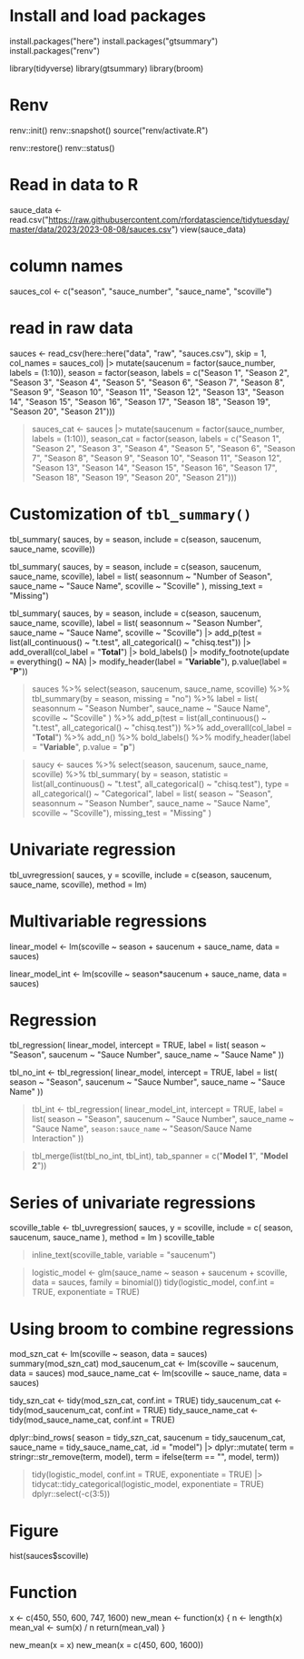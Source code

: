 # Install and load packages
install.packages("here")
install.packages("gtsummary")
install.packages("renv")

library(tidyverse)
library(gtsummary)
library(broom)


# Renv
renv::init()
renv::snapshot()
source("renv/activate.R")

renv::restore()
renv::status()

# Read in data to R
sauce_data <- read.csv("https://raw.githubusercontent.com/rfordatascience/tidytuesday/master/data/2023/2023-08-08/sauces.csv")
view(sauce_data)


# column names
sauces_col <- c("season", "sauce_number", "sauce_name", "scoville")


# read in raw data				 
sauces <- read_csv(here::here("data", "raw", "sauces.csv"),
								 skip = 1, col_names = sauces_col) |>
	mutate(saucenum = factor(sauce_number, labels = (1:10)),
				 season = factor(season, labels = c("Season 1", "Season 2", "Season 3", "Season 4", "Season 5",
																					"Season 6", "Season 7", "Season 8", "Season 9", "Season 10",
																					"Season 11", "Season 12", "Season 13", "Season 14", "Season 15",
																					"Season 16", "Season 17", "Season 18", "Season 19", "Season 20",
																					"Season 21")))
																					
> sauces_cat <- sauces |>
	mutate(saucenum = factor(sauce_number, labels = (1:10)),
				 season_cat = factor(season, labels = c("Season 1", "Season 2", "Season 3", "Season 4", "Season 5",
																							"Season 6", "Season 7", "Season 8", "Season 9", "Season 10",
																							"Season 11", "Season 12", "Season 13", "Season 14", "Season 15",
																							"Season 16", "Season 17", "Season 18", "Season 19", "Season 20",
																							"Season 21")))
																						

# Customization of `tbl_summary()`

tbl_summary(
	sauces,
	by = season,
	include = c(season, saucenum, sauce_name, scoville))


tbl_summary(
	sauces,
	by = season,
	include = c(season, saucenum, sauce_name, scoville),
	label = list(
		seasonnum ~ "Number of Season",
		sauce_name ~ "Sauce Name",
		scoville ~ "Scoville"
		),
		missing_text = "Missing")


tbl_summary(
 	sauces,
 	by = season,
 	include = c(season, saucenum, sauce_name, scoville),
 	label = list(
 		seasonnum ~ "Season Number",
 		sauce_name ~ "Sauce Name",
 		scoville ~ "Scoville") |>
 	add_p(test = list(all_continuous() ~ "t.test",
										all_categorical() ~ "chisq.test")) |>
	add_overall(col_label = "**Total**") |>
 	bold_labels() |>
 	modify_footnote(update = everything() ~ NA) |>
 	modify_header(label = "**Variable**"), p.value(label = "**P**"))

	
> sauces %>%
	select(season, saucenum, sauce_name, scoville) %>%
	tbl_summary(by = season,
	  					missing = "no") %>%
	label = list(
		seasonnum ~ "Season Number",
		sauce_name ~ "Sauce Name",
		scoville ~ "Scoville"
		) %>%
	add_p(test = list(all_continuous() ~ "t.test",
										all_categorical() ~ "chisq.test")) %>%
	add_overall(col_label = "**Total**") %>%
	add_n() %>%
	bold_labels() %>%
	modify_header(label = "**Variable**", p.value = "**p**")
	
> saucy <-
	sauces %>%
	select(season, saucenum, sauce_name, scoville) %>%
	tbl_summary(
		by = season, 
		statistic = list(all_continuous() ~ "t.test",
										 all_categorical() ~ "chisq.test"),
		type = all_categorical() ~ "Categorical",
		label = list(
			season ~ "Season",
			seasonnum ~ "Season Number",
			sauce_name ~ "Sauce Name",
			scoville ~ "Scoville"),
		missing_test = "Missing"
	)


# Univariate regression
tbl_uvregression(
	sauces,
	y = scoville,
	include = c(season, saucenum, sauce_name, scoville),
	method = lm)
	
# Multivariable regressions
linear_model <- lm(scoville ~ season + saucenum + sauce_name,
									 data = sauces)
									 
linear_model_int <- lm(scoville ~ season*saucenum + sauce_name,
											 data = sauces)

# Regression
tbl_regression(
	linear_model,
	intercept = TRUE,
	label = list(
		season ~ "Season",
		saucenum ~ "Sauce Number",
		sauce_name ~ "Sauce Name"
	))


tbl_no_int <- tbl_regression(
  linear_model, 
  intercept = TRUE,
  label = list(
  	season ~ "Season",
		saucenum ~ "Sauce Number",
		sauce_name ~ "Sauce Name"
	))

> tbl_int <- tbl_regression(
   linear_model_int, 
   intercept = TRUE,
   label = list(
 		season ~ "Season",
 		saucenum ~ "Sauce Number",
 		sauce_name ~ "Sauce Name",
 		`season:sauce_name` ~ "Season/Sauce Name Interaction"
 	))

> tbl_merge(list(tbl_no_int, tbl_int), 
          tab_spanner = c("**Model 1**", "**Model 2**"))


# Series of univariate regressions
scoville_table <- tbl_uvregression(
  sauces,
  y = scoville,
  include = c(
    season, saucenum, sauce_name
  ),
  method = lm
)
scoville_table


> inline_text(scoville_table, variable = "saucenum")


> logistic_model <- glm(sauce_name ~ season + saucenum + scoville,
											data = sauces, family = binomial())
> tidy(logistic_model, conf.int = TRUE, exponentiate = TRUE)

# Using broom to combine regressions
mod_szn_cat <- lm(scoville ~ season, data = sauces)
summary(mod_szn_cat)
mod_saucenum_cat <- lm(scoville ~ saucenum, data = sauces)
mod_sauce_name_cat <- lm(scoville ~ sauce_name, data = sauces)

tidy_szn_cat <- tidy(mod_szn_cat, conf.int = TRUE)
tidy_saucenum_cat <- tidy(mod_saucenum_cat, conf.int = TRUE)
tidy_sauce_name_cat <- tidy(mod_sauce_name_cat, conf.int = TRUE)

dplyr::bind_rows(
	season = tidy_szn_cat,
	saucenum = tidy_saucenum_cat,
	sauce_name = tidy_sauce_name_cat, .id = "model") |>
	dplyr::mutate(
	term = stringr::str_remove(term, model),
	term = ifelse(term == "", model, term))
	
> tidy(logistic_model, conf.int = TRUE, exponentiate = TRUE) |>
	tidycat::tidy_categorical(logistic_model, exponentiate = TRUE)
	dplyr::select(-c(3:5))
	

# Figure
hist(sauces$scoville)


# Function
x <- c(450, 550, 600, 747, 1600)
new_mean <- function(x) {
	n <- length(x)
	mean_val <- sum(x) / n
	return(mean_val)
}

new_mean(x = x)
new_mean(x = c(450, 600, 1600))
